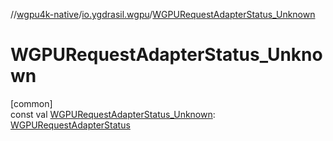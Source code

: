 //[wgpu4k-native](../../index.md)/[io.ygdrasil.wgpu](index.md)/[WGPURequestAdapterStatus_Unknown](-w-g-p-u-request-adapter-status_-unknown.md)

# WGPURequestAdapterStatus_Unknown

[common]\
const val [WGPURequestAdapterStatus_Unknown](-w-g-p-u-request-adapter-status_-unknown.md): [WGPURequestAdapterStatus](-w-g-p-u-request-adapter-status/index.md)